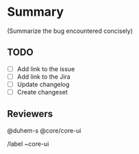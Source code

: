 # Summary

(Summarize the bug encountered concisely)

## TODO

- [ ] Add link to the issue
- [ ] Add link to the Jira
- [ ] Update changelog
- [ ] Create changeset

## Reviewers

@duhem-s @core/core-ui

/label ~core-ui

